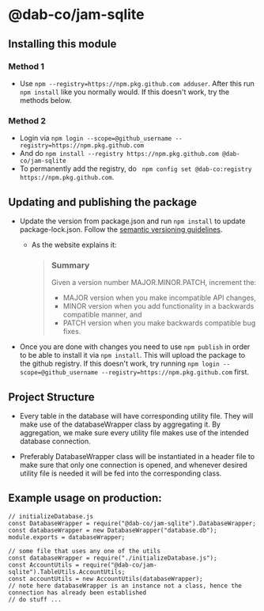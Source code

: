 # @dab-co/jam-sqlite

## Installing this module

### Method 1

- Use ```npm --registry=https://npm.pkg.github.com adduser```. After this run ```npm install``` like you normally would.
  If this doesn't work, try the methods below.

### Method 2

- Login via ```npm login --scope=@github_username --registry=https://npm.pkg.github.com```
- And do ```npm install --registry https://npm.pkg.github.com @dab-co/jam-sqlite```
- To permanently add the registry, do ``` npm config set @dab-co:registry https://npm.pkg.github.com```.

## Updating and publishing the package

- Update the version from package.json and run ```npm install``` to update package-lock.json. Follow
  the [semantic versioning guidelines](https://semver.org/).
    - As the website explains it:
      > ### Summary 
      > Given a version number MAJOR.MINOR.PATCH, increment the:
      > - MAJOR version when you make incompatible API changes,
      > - MINOR version when you add functionality in a backwards compatible manner, and
      > - PATCH version when you make backwards compatible bug fixes.

- Once you are done with changes you need to use ```npm publish``` in order to be able to install it
  via ```npm install```. This will upload the package to the github registry. If this doesn't work, try
  running ```npm login --scope=@github_username --registry=https://npm.pkg.github.com``` first.
  
## Project Structure
- Every table in the database will have corresponding utility file. They will make use of the databaseWrapper class
by aggregating it. By aggregation, we make sure every utility file makes use of the intended database connection.
  
- Preferably DatabaseWrapper class will be instantiated in a header file to make sure that only one connection is opened,
and whenever desired utility file is needed it will be fed into the corresponding class.
  
## Example usage on production:
  
```
// initializeDatabase.js
const DatabaseWrapper = require("@dab-co/jam-sqlite").DatabaseWrapper;
const databaseWrapper = new DatabaseWrapper("database.db");
module.exports = databaseWrapper;
```
  
```
// some file that uses any one of the utils
const databaseWrapper = require("./initializeDatabase.js");
const AccountUtils = require("@dab-co/jam-sqlite").TableUtils.AccountUtils;
const accountUtils = new AccountUtils(databaseWrapper);
// note here databaseWrapper is an instance not a class, hence the connection has already been established
// do stuff ...
```
